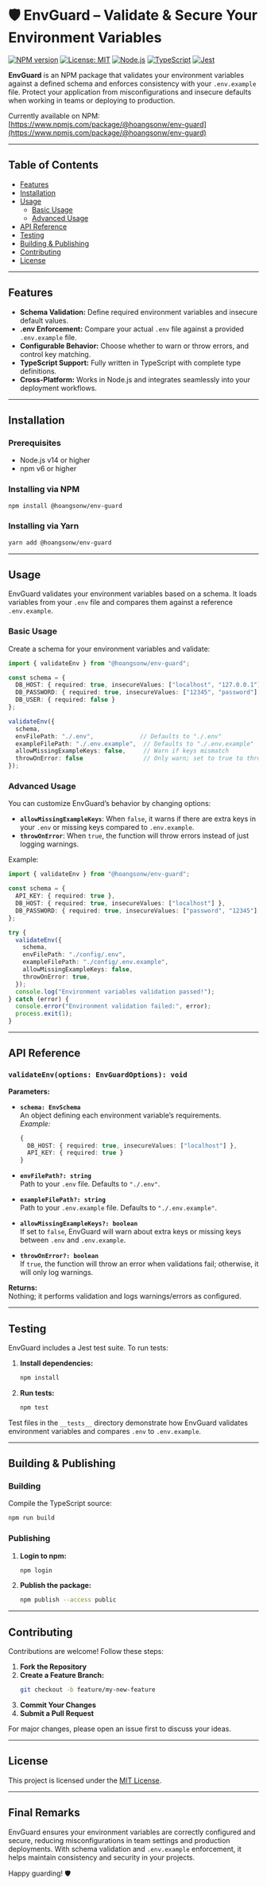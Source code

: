 # 🛡️ EnvGuard – Validate & Secure Your Environment Variables

[![NPM version](https://img.shields.io/npm/v/env-guard.svg?style=flat&logo=npm)](https://www.npmjs.com/package/env-guard) [![License: MIT](https://img.shields.io/badge/License-MIT-yellow.svg?style=flat&logo=opensource)](LICENSE) [![Node.js](https://img.shields.io/badge/Node-%3E%3D14-brightgreen.svg?style=flat&logo=node.js)](https://nodejs.org/) [![TypeScript](https://img.shields.io/badge/TypeScript-5.0%2B-blue.svg?style=flat&logo=typescript)](https://www.typescriptlang.org/) [![Jest](https://img.shields.io/badge/Jest-27.0%2B-cyan.svg?style=flat&logo=jest)](https://jestjs.io/)

**EnvGuard** is an NPM package that validates your environment variables against a defined schema and enforces consistency with your `.env.example` file. Protect your application from misconfigurations and insecure defaults when working in teams or deploying to production.

Currently available on NPM: [https://www.npmjs.com/package/@hoangsonw/env-guard](https://www.npmjs.com/package/@hoangsonw/env-guard)

---

## Table of Contents

- [Features](#features)
- [Installation](#installation)
- [Usage](#usage)
  - [Basic Usage](#basic-usage)
  - [Advanced Usage](#advanced-usage)
- [API Reference](#api-reference)
- [Testing](#testing)
- [Building & Publishing](#building--publishing)
- [Contributing](#contributing)
- [License](#license)

---

## Features

- **Schema Validation:** Define required environment variables and insecure default values.
- **.env Enforcement:** Compare your actual `.env` file against a provided `.env.example` file.
- **Configurable Behavior:** Choose whether to warn or throw errors, and control key matching.
- **TypeScript Support:** Fully written in TypeScript with complete type definitions.
- **Cross-Platform:** Works in Node.js and integrates seamlessly into your deployment workflows.

---

## Installation

### Prerequisites

- Node.js v14 or higher
- npm v6 or higher

### Installing via NPM

```bash
npm install @hoangsonw/env-guard
```

### Installing via Yarn

```bash
yarn add @hoangsonw/env-guard
```

---

## Usage

EnvGuard validates your environment variables based on a schema. It loads variables from your `.env` file and compares them against a reference `.env.example`.

### Basic Usage

Create a schema for your environment variables and validate:

```ts
import { validateEnv } from "@hoangsonw/env-guard";

const schema = {
  DB_HOST: { required: true, insecureValues: ["localhost", "127.0.0.1"] },
  DB_PASSWORD: { required: true, insecureValues: ["12345", "password"] },
  DB_USER: { required: false }
};

validateEnv({
  schema,
  envFilePath: "./.env",             // Defaults to "./.env"
  exampleFilePath: "./.env.example",  // Defaults to "./.env.example"
  allowMissingExampleKeys: false,     // Warn if keys mismatch
  throwOnError: false                 // Only warn; set to true to throw errors
});
```

### Advanced Usage

You can customize EnvGuard’s behavior by changing options:

- **`allowMissingExampleKeys`**: When `false`, it warns if there are extra keys in your `.env` or missing keys compared to `.env.example`.
- **`throwOnError`**: When `true`, the function will throw errors instead of just logging warnings.

Example:

```ts
import { validateEnv } from "@hoangsonw/env-guard";

const schema = {
  API_KEY: { required: true },
  DB_HOST: { required: true, insecureValues: ["localhost"] },
  DB_PASSWORD: { required: true, insecureValues: ["password", "12345"] },
};

try {
  validateEnv({
    schema,
    envFilePath: "./config/.env",
    exampleFilePath: "./config/.env.example",
    allowMissingExampleKeys: false,
    throwOnError: true,
  });
  console.log("Environment variables validation passed!");
} catch (error) {
  console.error("Environment validation failed:", error);
  process.exit(1);
}
```

---

## API Reference

### `validateEnv(options: EnvGuardOptions): void`

**Parameters:**

- **`schema: EnvSchema`**  
  An object defining each environment variable’s requirements.  
  *Example:*
  ```ts
  {
    DB_HOST: { required: true, insecureValues: ["localhost"] },
    API_KEY: { required: true }
  }
  ```

- **`envFilePath?: string`**  
  Path to your `.env` file. Defaults to `"./.env"`.

- **`exampleFilePath?: string`**  
  Path to your `.env.example` file. Defaults to `"./.env.example"`.

- **`allowMissingExampleKeys?: boolean`**  
  If set to `false`, EnvGuard will warn about extra keys or missing keys between `.env` and `.env.example`.

- **`throwOnError?: boolean`**  
  If `true`, the function will throw an error when validations fail; otherwise, it will only log warnings.

**Returns:**  
Nothing; it performs validation and logs warnings/errors as configured.

---

## Testing

EnvGuard includes a Jest test suite. To run tests:

1. **Install dependencies:**
   ```bash
   npm install
   ```

2. **Run tests:**
   ```bash
   npm test
   ```

Test files in the `__tests__` directory demonstrate how EnvGuard validates environment variables and compares `.env` to `.env.example`.

---

## Building & Publishing

### Building

Compile the TypeScript source:

```bash
npm run build
```

### Publishing

1. **Login to npm:**
   ```bash
   npm login
   ```
2. **Publish the package:**
   ```bash
   npm publish --access public
   ```

---

## Contributing

Contributions are welcome! Follow these steps:

1. **Fork the Repository**
2. **Create a Feature Branch:**
   ```bash
   git checkout -b feature/my-new-feature
   ```
3. **Commit Your Changes**
4. **Submit a Pull Request**

For major changes, please open an issue first to discuss your ideas.

---

## License

This project is licensed under the [MIT License](LICENSE).

---

## Final Remarks

EnvGuard ensures your environment variables are correctly configured and secure, reducing misconfigurations in team settings and production deployments. With schema validation and `.env.example` enforcement, it helps maintain consistency and security in your projects.

Happy guarding! 🛡️
